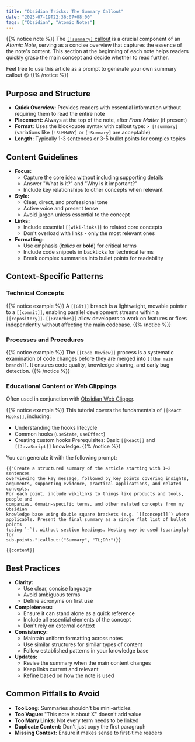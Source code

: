 ```yaml
---
title: "Obsidian Tricks: The Summary Callout"
date: "2025-07-19T22:36:07+08:00"
tags: ["Obsidian", "Atomic Notes"]
---
```


{{% notice note %}}
The [`[!summary]` callout](https://help.obsidian.md/callouts#Supported+types) is a crucial component of an *Atomic Note*, serving as a concise overview that captures the essence of the note's content. This section at the beginning of each note helps readers quickly grasp the main concept and decide whether to read further.

Feel free to use this article as a prompt to generate your own summary callout 😉
{{% /notice %}}

## Purpose and Structure

- **Quick Overview:** Provides readers with essential information without requiring them to read the entire note
- **Placement:** Always at the top of the note, after *Front Matter* (if present)
- **Format:** Uses the blockquote syntax with callout type: `> [!summary]` (variations like `[!SUMMARY]` or `[!Summary]` are acceptable)
- **Length:** Typically 1-3 sentences or 3-5 bullet points for complex topics

## Content Guidelines

- **Focus:**
   - Capture the core idea without including supporting details
   - Answer "What is it?" and "Why is it important?"
   - Include key relationships to other concepts when relevant
- **Style:**
   - Clear, direct, and professional tone
   - Active voice and present tense
   - Avoid jargon unless essential to the concept
- **Links:**
   - Include essential `[[wiki-links]]` to related core concepts
   - Don't overload with links - only the most relevant ones
- **Formatting:**
   - Use emphasis (*italics* or **bold**) for critical terms
   - Include code snippets in backticks for technical terms
   - Break complex summaries into bullet points for readability

## Context-Specific Patterns

### Technical Concepts

{{% notice example %}}
A `[[Git]]` branch is a lightweight, movable pointer to a `[[commit]]`, enabling parallel development streams within a `[[repository]]`. `[[Branches]]` allow developers to work on features or fixes independently without affecting the main codebase.
{{% /notice %}}

### Processes and Procedures

{{% notice example %}}
The `[[Code Review]]` process is a systematic examination of code changes before they are merged into `[[the main branch]]`. It ensures code quality, knowledge sharing, and early bug detection.
{{% /notice %}}

### Educational Content or Web Clippings

Often used in conjunction with [Obsidian Web Clipper](https://obsidian.md/clipper).

{{% notice example %}}
This tutorial covers the fundamentals of `[[React Hooks]]`, including:
- Understanding the hooks lifecycle
- Common hooks (`useState`, `useEffect`)
- Creating custom hooks
Prerequisites: Basic `[[React]]` and `[[JavaScript]]` knowledge.
{{% /notice %}}

You can generate it with the following prompt:

```jinja
{{"Create a structured summary of the article starting with 1–2 sentences
overviewing the key message, followed by key points covering insights,
arguments, supporting evidence, practical applications, and related concepts.
For each point, include wikilinks to things like products and tools, people and
companies, domain-specific terms, and other related concepts from my Obsidian
knowledge base using double square brackets (e.g. `[[concept]]`) where
applicable. Present the final summary as a single flat list of bullet points
(using `-`), without section headings. Nesting may be used (sparingly) for
sub-points."|callout:("Summary", "TL;DR:")}}

{{content}}
```

## Best Practices

- **Clarity:**
   - Use clear, concise language
   - Avoid ambiguous terms
   - Define acronyms on first use
- **Completeness:**
   - Ensure it can stand alone as a quick reference
   - Include all essential elements of the concept
   - Don't rely on external context
- **Consistency:**
   - Maintain uniform formatting across notes
   - Use similar structures for similar types of content
   - Follow established patterns in your knowledge base
- **Updates:**
   - Revise the summary when the main content changes
   - Keep links current and relevant
   - Refine based on how the note is used

## Common Pitfalls to Avoid

- **Too Long:** Summaries shouldn't be mini-articles
- **Too Vague:** "This note is about X" doesn't add value
- **Too Many Links:** Not every term needs to be linked
- **Duplicate Content:** Don't just copy the first paragraph
- **Missing Context:** Ensure it makes sense to first-time readers
